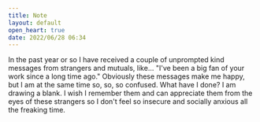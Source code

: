 ```yaml
---
title: Note
layout: default
open_heart: true
date: 2022/06/28 06:34
---
```


In the past year or so I have received a couple of unprompted kind messages from strangers and mutuals, like... "I've been a big fan of your work since a long time ago." Obviously these messages make me happy, but I am at the same time so, so, so confused. What have I done? I am drawing a blank. I wish I remember them and can appreciate them from the eyes of these strangers so I don't feel so insecure and socially anxious all the freaking time.
